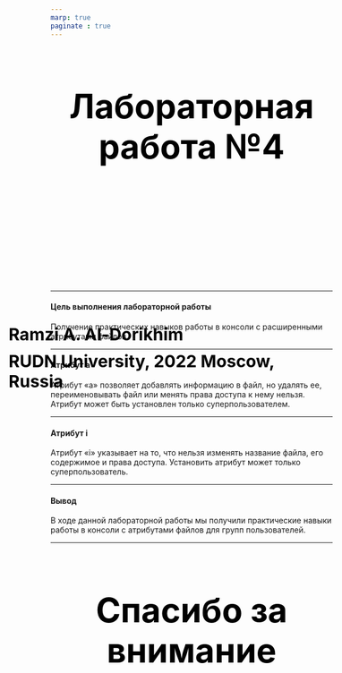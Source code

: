 ```yaml
---
marp: true
paginate : true
---
```

<style>
h1 { 
    font-size: 60px;
    color: Black;
    text-align: center;
    }       
h2 { 
    font-size: 30px;
    color: Black;
    position: relative;
    left: -2.5em;
    top: 8em;
    }

h3 { 
    font-size: 30px;
    color: Black;
    position: relative;
    left: -2.5em;
    top: 7em;
    }

section.titleslide1 h4 {
    font-size: 40px;
    color: Black;
    position: relative;
    left: 0em;
    bottom: 2em;    
}

section.titleslide2 h4 {
    font-size: 40px;
    color: Black;
    position: relative;
    left: 0em;
    bottom: 5.3em;    
}

section.titleslide3 h4 {
    font-size: 40px;
    color: Black;
    position: relative;
    left: 0em;
    bottom: 0em;    
}

section.titleslide4 h4 {
    font-size: 40px;
    color: Black;
    position: relative;
    left: 0em;
    bottom: 0em;    
}

section.titleslide5 h4 {
    font-size: 40px;
    color: Black;
    position: relative;
    left: 0em;
    bottom: -1em;    
}

</style>

# Лабораторная работа №4
## Ramzi A. Al-Dorikhim
### RUDN University, 2022 Moscow, Russia

---
<!--_class: titleslide2 -->
#### Цель выполнения лабораторной работы
Получение практических навыков работы в консоли с расширенными
атрибутами файлов

---
<!--_class: titleslide2 -->
#### Атрибут а
Aтрибут «а» позволяет добавлять
		информацию в файл, но удалять ее, переименовывать файл или менять права доступа к нему нельзя. Атрибут может быть установлен только суперпользователем.

---
<!--_class: titleslide2 -->
#### Атрибут i
Aтрибут «i» указывает на то, что нельзя изменять название файла, его содержимое и права доступа. Установить
атрибут может только суперпользователь.

---


<!--_class: titleslide2 -->
#### Вывод

В ходе данной лабораторной работы мы получили практические навыки работы в консоли с атрибутами файлов для групп пользователей.

---
# Спасибо за внимание
